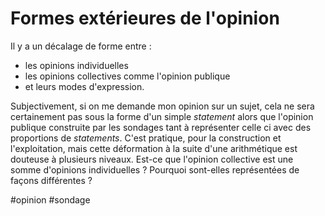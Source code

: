 # Formes extérieures de l'opinion

Il y a un décalage de forme entre :

- les opinions individuelles
- les opinions collectives comme l'opinion publique
- et leurs modes d'expression.

Subjectivement, si on me demande mon opinion sur un sujet, cela ne sera certainement pas sous la forme d'un simple *statement* alors que l'opinion publique construite par les sondages tant à représenter celle ci avec des proportions de *statements*. C'est pratique, pour la construction et l'exploitation, mais cette déformation à la suite d'une arithmétique est douteuse à plusieurs niveaux. Est-ce que l'opinion collective est une somme d'opinions individuelles ? Pourquoi sont-elles représentées de façons différentes ?

#opinion #sondage 